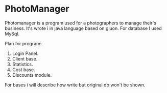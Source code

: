 # PhotoManager
Photomanager is a program used for a photographers to manage their's business. It's wrote i in java language based on gluon. For database I used MySql. 

Plan for program:
1) Login Panel.
2) Client base.
3) Statistics.
4) Cost base.
5) Discounts module.

For bases i will describe how write but original db won't be shown.